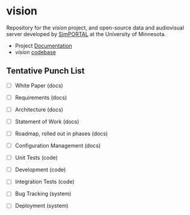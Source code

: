 # vision
Repository for the *vision* project, and open-source data and audiovisual server developed by [SimPORTAL](https://www.simportal.umn.edu/) at the University of Minnesota.

* Project [Documentation][docs]
* *vision* [codebase][code]

## Tentative Punch List
- [ ] White Paper (docs)
- [ ] Requirements (docs)
- [ ] Architecture (docs)
- [ ] Statement of Work (docs)
- [ ] Roadmap, rolled out in phases (docs)
- [ ] Configuration Management (docs)
- [ ] Unit Tests (code)
- [ ] Development (code)
- [ ] Integration Tests (code)
- [ ] Bug Tracking (system)
- [ ] Deployment (system)


[code]: vision/README.md
[docs]: docs/README.md